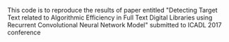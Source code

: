 This code is to reproduce the results of paper entitled "Detecting Target Text related to Algorithmic Efficiency in Full Text Digital Libraries using Recurrent Convolutional Neural Network Model" submitted to ICADL 2017 conference
